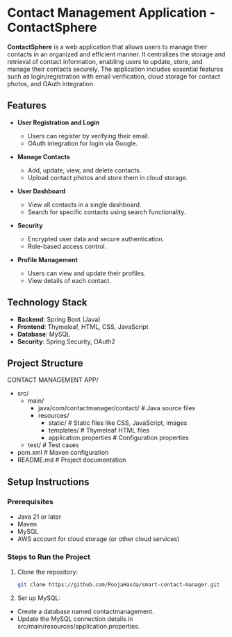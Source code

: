# Contact Management Application - ContactSphere

**ContactSphere** is a web application that allows users to manage their contacts in an organized and efficient manner. It centralizes the storage and retrieval of contact information, enabling users to update, store, and manage their contacts securely. The application includes essential features such as login/registration with email verification, cloud storage for contact photos, and OAuth integration.

## Features

- **User Registration and Login**
  - Users can register by verifying their email.
  - OAuth integration for login via Google.
  
- **Manage Contacts**
  - Add, update, view, and delete contacts.
  - Upload contact photos and store them in cloud storage.
  
- **User Dashboard**
  - View all contacts in a single dashboard.
  - Search for specific contacts using search functionality.
  
- **Security**
  - Encrypted user data and secure authentication.
  - Role-based access control.

- **Profile Management**
  - Users can view and update their profiles.
  - View details of each contact.

## Technology Stack

- **Backend**: Spring Boot (Java)
- **Frontend**: Thymeleaf, HTML, CSS, JavaScript
- **Database**: MySQL
- **Security**: Spring Security, OAuth2

## Project Structure

CONTACT MANAGEMENT APP/
- src/
  - main/
    - java/com/contactmanager/contact/    # Java source files
    - resources/
      - static/                               # Static files like CSS, JavaScript, images
      - templates/                            # Thymeleaf HTML files
      - application.properties                # Configuration properties
  - test/                                      # Test cases
- pom.xml                                      # Maven configuration
- README.md                                    # Project documentation



## Setup Instructions

### Prerequisites

- Java 21 or later
- Maven
- MySQL
- AWS account for cloud storage (or other cloud services)

### Steps to Run the Project

1. Clone the repository:
   ```bash
   git clone https://github.com/PoojaHasda/smart-contact-manager.git
2. Set up MySQL:
- Create a database named contactmanagement.
- Update the MySQL connection details in src/main/resources/application.properties.
